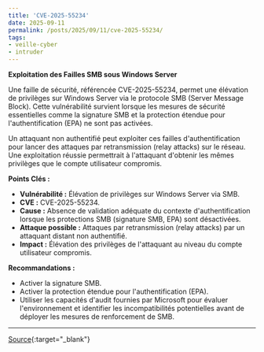 ```yaml
---
title: 'CVE-2025-55234'
date: 2025-09-11
permalink: /posts/2025/09/11/cve-2025-55234/
tags:
- veille-cyber
- intruder
---
```

**Exploitation des Failles SMB sous Windows Server**

Une faille de sécurité, référencée CVE-2025-55234, permet une élévation de privilèges sur Windows Server via le protocole SMB (Server Message Block). Cette vulnérabilité survient lorsque les mesures de sécurité essentielles comme la signature SMB et la protection étendue pour l'authentification (EPA) ne sont pas activées.

Un attaquant non authentifié peut exploiter ces failles d'authentification pour lancer des attaques par retransmission (relay attacks) sur le réseau. Une exploitation réussie permettrait à l'attaquant d'obtenir les mêmes privilèges que le compte utilisateur compromis.

**Points Clés :**

*   **Vulnérabilité :** Élévation de privilèges sur Windows Server via SMB.
*   **CVE :** CVE-2025-55234.
*   **Cause :** Absence de validation adéquate du contexte d'authentification lorsque les protections SMB (signature SMB, EPA) sont désactivées.
*   **Attaque possible :** Attaques par retransmission (relay attacks) par un attaquant distant non authentifié.
*   **Impact :** Élévation des privilèges de l'attaquant au niveau du compte utilisateur compromis.

**Recommandations :**

*   Activer la signature SMB.
*   Activer la protection étendue pour l'authentification (EPA).
*   Utiliser les capacités d'audit fournies par Microsoft pour évaluer l'environnement et identifier les incompatibilités potentielles avant de déployer les mesures de renforcement de SMB.

---
[Source](https://cvemon.intruder.io/cves/CVE-2025-55234){:target="_blank"}

